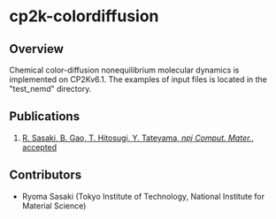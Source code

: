 # cp2k-colordiffusion
## Overview
Chemical color-diffusion nonequilibrium molecular dynamics is implemented on CP2Kv6.1.
The examples of input files is located in the "test_nemd" directory.

## Publications
1. [R. Sasaki, B. Gao, T. Hitosugi, Y. Tateyama, *npj Comput. Mater.*, accepted](https://www.nature.com/npjcompumats/)

## Contributors
- Ryoma Sasaki (Tokyo Institute of Technology, National Institute for Material Science)
